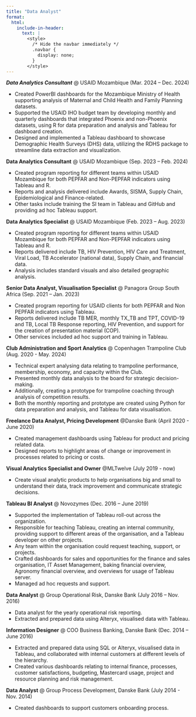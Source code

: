 ```yaml
---
title: "Data Analyst"
format:
  html:
    include-in-header:
      text: |
        <style>
          /* Hide the navbar immediately */
          .navbar {
            display: none;
          }
        </style>
---
```

***Data Analytics Consultant*** @ USAID Mozambique (Mar. 2024 – Dec. 2024)

- Created PowerBI dashboards for the Mozambique Ministry of Health supporting analysis of Maternal and Child Health and Family Planning datasets. 
- Supported the USAID IHO budget team by developing monthly and quarterly dashboards that integrated Phoenix and non-Phoenix datasets, using R for data preparation and analysis and Tableau for dashboard creation. 
- Designed and implemented a Tableau dashboard to showcase Demographic Health Surveys (DHS) data, utilizing the RDHS package to streamline data extraction and visualization.

**Data Analytics Consultant** @ USAID Mozambique (Sep. 2023 – Feb. 2024)

- Created program reporting for different teams within USAID Mozambique for both PEPFAR and Non-PEPFAR indicators using Tableau and R. 
- Reports and analysis delivered include Awards, SISMA, Supply Chain, Epidemiological and Finance-related. 
- Other tasks include training the SI team in Tableau and GitHub and providing ad hoc Tableau support.

**Data Analytics Specialist** @ USAID Mozambique (Feb. 2023 – Aug. 2023)

- Created program reporting for different teams within USAID Mozambique for both PEPFAR and Non-PEPFAR indicators using Tableau and R. 
- Reports delivered include TB, HIV Prevention, HIV Care and Treatment, Viral Load, TB Accelerator (national data), Supply Chain, and financial data. 
- Analysis includes standard visuals and also detailed geographic analysis.

**Senior Data Analyst, Visualisation Specialist** @ Panagora Group South Africa (Sep. 2021 – Jan. 2023)

- Created program reporting for USAID clients for both PEPFAR and Non PEPFAR indicators using Tableau. 
- Reports delivered include TB MER, monthly TX_TB and TPT, COVID-19 and TB, Local TB Response reporting, HIV Prevention, and support for the creation of presentation material (COP). 
- Other services included ad hoc support and training in Tableau.

**Club Administration and Sport Analytics** @ Copenhagen Trampoline Club (Aug. 2020 - May. 2024)

- Technical expert analysing data relating to trampoline performance, membership, economy, and capacity within the Club. 
- Presented monthly data analysis to the board for strategic decision-making. 
- Additionally, creating a prototype for trampoline coaching through analysis of competition results. 
- Both the monthly reporting and prototype are created using Python for data preparation and analysis, and Tableau for data visualisation.

**Freelance Data Analyst, Pricing Development** @Danske Bank (April 2020 - June 2020)

- Created management dashboards using Tableau for product and pricing related data. 
- Designed reports to highlight areas of change or improvement in processes related to pricing or costs.

**Visual Analytics Specialist and Owner** @MLTwelve (July 2019 - now)

- Create visual analytic products to help organisations big and small to understand their data, track improvement and communicate strategic decisions.

**Tableau BI Analyst** @ Novozymes (Dec. 2016 – June 2019)

- Supported the implementation of Tableau roll-out across the organization. 
- Responsible for teaching Tableau, creating an internal community, providing support to different areas of the organisation, and a Tableau developer on other projects. 
- Any team within the organisation could request teaching, support, or projects. 
- Crafted dashboards for sales and opportunities for the finance and sales organisation, IT Asset Management, baking financial overview, Agronomy financial overview, and overviews for usage of Tableau server. 
- Managed ad hoc requests and support.

**Data Analyst** @ Group Operational Risk, Danske Bank (July 2016 – Nov. 2016)

- Data analyst for the yearly operational risk reporting. 
- Extracted and prepared data using Alteryx, visualised data with Tableau.

**Information Designer** @ COO Business Banking, Danske Bank (Dec. 2014 – June 2016)

- Extracted and prepared data using SQL or Alteryx, visualised data in Tableau, and collaborated with internal customers at different levels of the hierarchy. 
- Created various dashboards relating to internal finance, processes, customer satisfactions, budgeting, Mastercard usage, project and resource planning and risk management.

**Data Analyst** @ Group Process Development, Danske Bank (July 2014 - Nov. 2014)

- Created dashboards to support customers onboarding process.